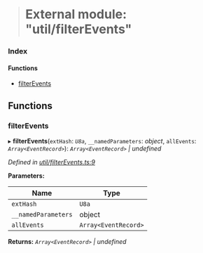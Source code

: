 > # External module: "util/filterEvents"

### Index

#### Functions

* [filterEvents](_util_filterevents_.md#filterevents)

## Functions

###  filterEvents

▸ **filterEvents**(`extHash`: *`U8a`*, `__namedParameters`: *object*, `allEvents`: *`Array<EventRecord>`*): *`Array<EventRecord>` | undefined*

*Defined in [util/filterEvents.ts:9](https://github.com/polkadot-js/api/blob/8c4320c/packages/api/src/util/filterEvents.ts#L9)*

**Parameters:**

Name | Type |
------ | ------ |
`extHash` | `U8a` |
`__namedParameters` | object |
`allEvents` | `Array<EventRecord>` |

**Returns:** *`Array<EventRecord>` | undefined*